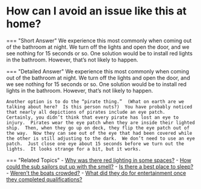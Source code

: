 # How can I avoid an issue like this at home?


=== "Short Answer"
    We experience this most commonly when coming out of the bathroom at night. We turn off the lights and open the door, and we see nothing for 15 seconds or so. One solution would be to install red lights in the bathroom. However, that’s not likely to happen.

=== "Detailed Answer"
    We experience this most commonly when coming out of the bathroom at night.  We turn off the lights and open the door, and we see nothing for 15 seconds or so.  One solution would be to install red lights in the bathroom.  However, that’s not likely to happen.

    Another option is to do the “pirate thing.”  (What on earth are we talking about here?  Is this person nuts?)  You have probably noticed that nearly all depictions of pirates include an eye patch.  Certainly, you didn’t think that every pirate has lost an eye to injury.  Pirates wear the eye patch when they are inside their lighted ship.  Then, when they go up on deck, they flip the eye patch out of the way.  Now they can see out of the eye that had been covered while the other is still adjusting to the dark.  We don’t need to use an eye patch.  Just close one eye about 15 seconds before we turn out the lights.  It looks strange for a bit, but it works.

=== "Related Topics"
    - [Why was there red lighting in some spaces?](./why-was-there-red-lighting-in-some-spaces.md)
    - [How could the sub sailors put up with the smell?](./how-could-the-sub-sailors-put-up-with-the-smell.md)
    - [Is there a best place to sleep?](./is-there-a-best-place-to-sleep.md)
    - [Weren’t the boats crowded?](./werent-the-boats-crowded.md)
    - [What did they do for entertainment once they completed qualifications?](./what-did-they-do-for-entertainment-once-they-completed-qualifications.md)
